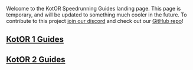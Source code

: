 Welcome to the KotOR Speedrunning Guides landing page. This page is temporary, and will be updated to something much cooler in the future. To contribute to this project [join our discord](http://discord.gg/Q2uPRVu) and check out our [GitHub repo](https://github.com/kotor-speedruns/kotor-speedruns.github.io)!

## [KotOR 1 Guides](./kotor1/)

## [KotOR 2 Guides](./kotor2/)